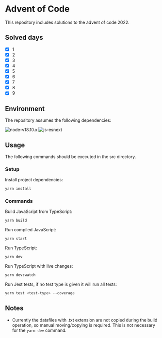 # Advent of Code

This repository includes solutions to the advent of code 2022.

## Solved days

- [x] 1
- [x] 2
- [x] 3
- [x] 4
- [x] 5
- [x] 6
- [x] 7
- [x] 8
- [x] 9

## Environment

The repository assumes the following dependencies:

![node-v18.10.x](https://img.shields.io/badge/Node-v18.10.x-blue)
![js-esnext](https://img.shields.io/badge/JavaScript-esNext-blue)

## Usage

The following commands should be executed in the src directory.

### Setup

Install project dependencies:

```sh
yarn install
```

### Commands

Build JavaScript from TypeScript:

```sh
yarn build
```

Run compiled JavaScript:

```sh
yarn start
```

Run TypeScript:

```sh
yarn dev
```

Run TypeScript with live changes:

```sh
yarn dev:watch
```

Run Jest tests, if no test type is given it will run all tests:

```sh
yarn test <test-type> --coverage
```

## Notes

- Currently the datafiles with .txt extension are not copied during the build operation, so manual moving/copying is required. This is not necessary for the `yarn dev` command.
